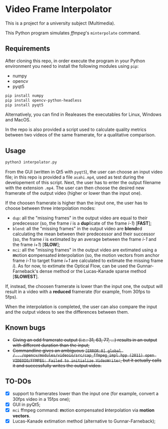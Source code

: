 # Video Frame Interpolator
This is a project for a university subject (Multimedia).

This Python program simulates *ffmpeg*'s `minterpolate` command.

## Requirements
After cloning this repo, in order execute the program in your Python environment you need to install the following modules using `pip`:
* numpy
* opencv
* pyqt5

```bash
pip install numpy
pip install opencv-python-headless
pip install pyqt5
```

Alternatively, you can find in Realeases the executables for Linux, Windows and MacOS. 

In the repo is also provided a script used to calculate quality metrics between two videos of the same framerate, for a qualitative comparison.

## Usage
```bash
python3 interpolator.py
```
From the GUI (written in Qt5 with `pyqt5`), the user can choose an input video file; in this repo is provided a file `asahi.mp4`, used as test during the developement of this script. Next, the user has to enter the output filename with the extension `.mp4`. The user can then choose the desired new framerate of the output video (higher or lower than the input one).

If the choosen framerate is higher than the input one, the user has to choose between three interpolation modes:
* `dup`: all the "missing frames" in the output video are equal to their predecessor (so, the frame *i* is a **dup**licate of the frame *i-1*) [**FAST**];
* `blend`: all the "missing frames" in the output video are **blend**ed calculating the mean between their predecessor and their successor (so, the frame *i* is extimated by an average between the frame *i-1* and the frame *i+1*) [**SLOW**];
* `mci`: all the "missing frames" in the output video are extimated using a **m**otion **c**ompensated **i**nterpolation (so, the motion vectors from anchor frame *i-1* to target frame *i+1* are calculated to extimate the missing frame *i*). As for now, to extimate the Optical Flow, can be used the Gunnar-Farneback's dense method or the Lucas-Kanade sparse method [**SLOWEST**].

If, instead, the choosen framerate is lower than the input one, the output will result in a video with a **reduced** framerate (for example, from 30fps to 5fps).

When the interpolation is completed, the user can also compare the input and the output videos to see the differences between them.

## Known bugs
* ~~Giving an odd framerate output (i.e.: 31, 63, 77, ...) results in an output with different duration than the input;~~
* ~~Commandline gives an ambiguous `[ERROR:0] global /.../opencv/modules/videoio/src/cap_ffmpeg_impl.hpp (2811) open VIDEOIO/FFMPEG: Failed to initialize VideoWriter`, but it actually calls it and successfully writes the output video.~~

## TO-DOs
- [x] support to framerates lower than the input one (for example, convert a 30fps video in a 15fps one);
- [x] GUI in pyQt5;
- [x] `mci` ffmpeg command: **m**otion **c**ompensated **i**nterpolation via **motion vectors**.
- [x] Lucas-Kanade extimation method (alternative to Gunnar-Farneback);
